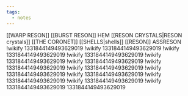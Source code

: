 ```yaml
---
tags:
  - notes
---
```


[[WARP RESON]]
[[BURST RESON]]
HEM [[RESON CRYSTALS|RESON crystals]]
[[THE CORONET]] [[SHELLS|shells]] [[RESON]] ASSRESON
!wikify 1331844149493629019
!wikify 1331844149493629019
!wikify 1331844149493629019
!wikify 1331844149493629019
!wikify 1331844149493629019
!wikify 1331844149493629019
!wikify 1331844149493629019
!wikify 1331844149493629019
!wikify 1331844149493629019
!wikify 1331844149493629019
!wikify 1331844149493629019
!wikify 1331844149493629019
!wikify 1331844149493629019
1331844149493629019
